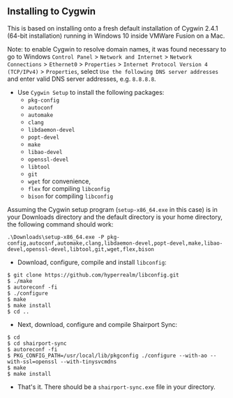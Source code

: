 Installing to Cygwin
----

This is based on installing onto a fresh default installation of Cygwin 2.4.1 (64-bit installation) running in Windows 10
inside VMWare Fusion on a Mac. 

Note: to enable Cygwin to resolve domain names, it was found necessary to go to Windows `Control Panel` > `Network and Internet` > `Network Connections` >
`Ethernet0` > `Properties` > `Internet Protocol Version 4 (TCP/IPv4)` > `Properties`, select `Use the following DNS server addresses`
and enter valid DNS server addresses, e.g. `8.8.8.8`.

* Use `Cygwin Setup` to install the following packages:
  * `pkg-config`
  * `autoconf`
  *  `automake`
  *  `clang`
  *  `libdaemon-devel`
  *  `popt-devel`
  *  `make`
  *  `libao-devel`
  *  `openssl-devel`
  *  `libtool`
  *  `git`
  * `wget` for convenience,
  * `flex` for compiling `libconfig`
  * `bison` for compiling `libconfig` 
  
Assuming the Cygwin setup program (`setup-x86_64.exe` in this case) is in your Downloads directory and the default directory is your home directory, the following command should work:
```
.\Downloads\setup-x86_64.exe -P pkg-config,autoconf,automake,clang,libdaemon-devel,popt-devel,make,libao-devel,openssl-devel,libtool,git,wget,flex,bison
```

* Download, configure, compile and install `libconfig`:
```
$ git clone https://github.com/hyperrealm/libconfig.git
$ ./make
$ autoreconf -fi
$ ./configure
$ make
$ make install
$ cd ..
```
* Next, download, configure and compile Shairport Sync:
```
$ cd 
$ cd shairport-sync
$ autoreconf -fi
$ PKG_CONFIG_PATH=/usr/local/lib/pkgconfig ./configure --with-ao --with-ssl=openssl --with-tinysvcmdns
$ make
$ make install
```
* That's it. There should be a `shairport-sync.exe` file in your directory.
